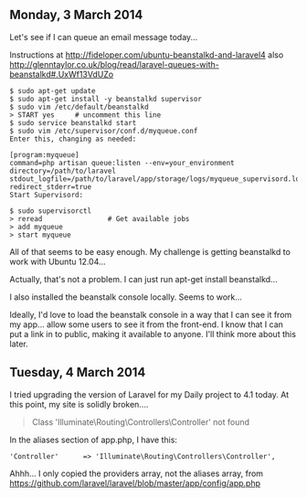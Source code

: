 Monday, 3 March 2014
------------------------------
Let's see if I can queue an email message today...

Instructions at http://fideloper.com/ubuntu-beanstalkd-and-laravel4
also http://glenntaylor.co.uk/blog/read/laravel-queues-with-beanstalkd#.UxWf13VdUZo

    $ sudo apt-get update
    $ sudo apt-get install -y beanstalkd supervisor
    $ sudo vim /etc/default/beanstalkd
    > START yes     # uncomment this line
    $ sudo service beanstalkd start
    $ sudo vim /etc/supervisor/conf.d/myqueue.conf
    Enter this, changing as needed:

    [program:myqueue]
    command=php artisan queue:listen --env=your_environment
    directory=/path/to/laravel
    stdout_logfile=/path/to/laravel/app/storage/logs/myqueue_supervisord.log
    redirect_stderr=true
    Start Supervisord:

    $ sudo supervisorctl
    > reread                # Get available jobs
    > add myqueue
    > start myqueue

All of that seems to be easy enough. My challenge is getting beanstalkd to work with Ubuntu 12.04...

Actually, that's not a problem. I can just run apt-get install beanstalkd...

I also installed the beanstalk console locally. Seems to work...

Ideally, I'd love to load the beanstalk console in a way that I can see it from my app... allow some users to see it from the front-end. I know that I can put a link in to public, making it available to anyone. I'll think more about this later.



Tuesday, 4 March 2014
--------------------------
I tried upgrading the version of Laravel for my Daily project to 4.1 today. At this point, my site is solidly broken....

> Class 'Illuminate\Routing\Controllers\Controller' not found

In the aliases section of app.php, I have this:

    'Controller'      => 'Illuminate\Routing\Controllers\Controller',

Ahhh... I only copied the providers array, not the aliases array, from https://github.com/laravel/laravel/blob/master/app/config/app.php

